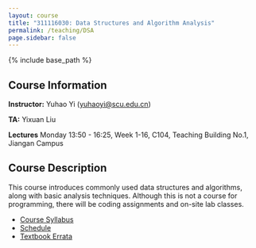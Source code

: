 ```yaml
---
layout: course
title: "311116030: Data Structures and Algorithm Analysis"
permalink: /teaching/DSA
page.sidebar: false
---
```


{% include base_path %}

## Course Information

**Instructor:** Yuhao Yi (yuhaoyi@scu.edu.cn)

**TA:** Yixuan Liu

**Lectures** Monday 13:50 - 16:25, Week 1-16, C104, Teaching Building No.1, Jiangan Campus

## Course Description

This course introduces commonly used data structures and algorithms, along with basic analysis techniques.
Although this is not a course for programming, there will be coding assignments and on-site lab classes.

- [Course Syllabus](https://kdocs.cn/l/cuDUqaqUpPpL)
- [Schedule](https://kdocs.cn/l/cgzWd0rcbUOj)
- [Textbook Errata](https://people.cs.vt.edu/~shaffer/Book/errata.html)
